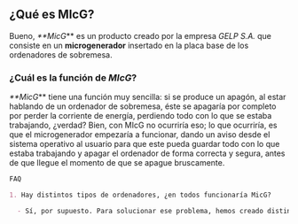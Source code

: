 ## ¿Qué es MIcG?

Bueno, _**MicG_** es un producto creado por la empresa _GELP S.A._ que consiste en un **microgenerador** insertado en la placa base de los ordenadores de sobremesa.

### ¿Cuál es la función de _MIcG_?

_**MicG_** tiene una función muy sencilla: si se produce un apagón, al estar hablando de un ordenador de sobremesa, éste se apagaría por completo por perder la corriente de energía, perdiendo todo con lo que se estaba trabajando, ¿verdad? Bien, con MIcG no ocurriría eso; lo que ocurriría, es que el microgenerador empezaría a funcionar, dando un aviso desde el sistema operativo al usuario para que este pueda guardar todo con lo que estaba trabajando y apagar el ordenador de forma correcta y segura, antes de que llegue el momento de que se apague bruscamente.

```markdown
FAQ

1. Hay distintos tipos de ordenadores, ¿en todos funcionaría MicG?

  - Sí, por supuesto. Para solucionar ese problema, hemos creado distintos tamaños de nuestro producto para que este se pueda adaptar a       cualquier tipo de ordenador/placa base.
